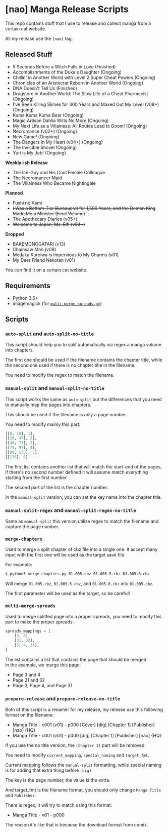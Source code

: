 # [nao] Manga Release Scripts

This repo contains stuff that I use to release and collect manga from a certain cat website.

All my release use the `[nao]` tag.

## Released Stuff
- 5 Seconds Before a Witch Falls in Love (Finished)
- Accomplishments of the Duke's Daughter (Ongoing)
- Chillin' in Another World with Level 2 Super Cheat Powers (Ongoing)
- Chronicles of an Aristocrat Reborn in Another World (Ongoing)
- DNA Doesn't Tell Us (Finished)
- Drugstore in Another World: The Slow Life of a Cheat Pharmacist (Ongoing)
- I've Been Killing Slimes for 300 Years and Maxed Out My Level (v08+) (Ongoing)
- Kuma Kuma Kuma Bear (Ongoing)
- Magic Artisan Dahlia Wilts No More (Ongoing)
- My Next Life as a Villainess: All Routes Lead to Doom! (Ongoing)
- Necromance (v02+) (Ongoing)
- New Game! (Ongoing)
- The Dangers in My Heart (v04+) (Ongoing)
- The Invicible Shovel (Ongoing)
- Yuri is My Job! (Ongoing)

**Weekly-ish Release**
- The Ice-Guy and His Cool Female Colleague
- The Necromancer Maid
- The Villainess Who Became Nightingale

**Planned**
- Fushi no Kami
- ~~I Was a Bottom-Tier Bureaucrat for 1,500 Years, and the Demon King Made Me a Minister (Final Volume)~~
- The Apothecary Diaries (v05+)
- ~~Welcome to Japan, Ms. Elf! (v04+)~~

**Dropped**
- BAKEMONOGATARI (v13)
- Chainsaw Man (v09)
- Medaka Kuroiwa is Impervious to My Charms (v01)
- My Deer Friend Nekotan (v01)

You can find it on a certain cat website.

## Requirements
- Python 3.6+
- imagemagick (for [`multi-merge-spreads.py`](multi-merge-spreads.py))

## Scripts
### `auto-split` and `auto-split-no-title`
This script should help you to split automatically via regex a manga volume into chapters.

The first one should be used if the filename contains the chapter title, while the second one used if there is no chapter title in the filename.

You need to modify the regex to match the filename.

### `manual-split` and `manual-split-no-title`
This script works the same as `auto-split` but the differences that you need to manually map the pages into chapters.

This should be used if the filename is only a page number.

You need to modify mainly this part:
```py
[[0, 19], 1],
[[20, 47], 2],
[[48, 73], 3],
[[74, 97], 4],
[[98, 135], 5],
[[136], 6]
```

The first list contains another list that will match the start-end of the pages, if there's no second number defined it will assume match everything starting from the first number.

The second part of the list is the chapter number.

In the `manual-split` version, you can set the key name into the chapter title.

### `manual-split-regex` and `manual-split-regex-no-title`
Same as `manual-split` this version utilize regex to match the filename and capture the page number.

### `merge-chapters`
Used to merge a split chapter of cbz file into a single one.
It accept many input with the first one will be used as the target
save file.

For example:
```sh
$ python3 merge-chapters.py 01.005.cbz 01.005.5.cbz 01.005.6.cbz
```

Will merge `01.005.cbz`, `01.005.5.cbz`, and `01.005.6.cbz` into `01.005.cbz`.

The first parameter will be used as the target, so be careful!

### `multi-merge-spreads`
Used to merge splitted page into a proper spreads, you need to modify this part to make the proper spreads:
```py
spreads_mappings = [
    [3, 4],
    [31, 32],
    [3, 4, 31],
]
```

The list contains a list that contains the page that should be merged.<br />
In the example, we merge this page:
- Page 3 and 4
- Page 31 and 32
- Page 3, Page 4, and Page 31

### `prepare-release` and `prepare-release-no-title`
Both of this script is a renamer for my release, my release use this following format on the filename:
- Manga Title - c001 (v01) - p000 [Cover] [dig] [Chapter 1] [Publisher] [nao] {HQ}
- Manga Title - c001 (v01) - p000 [dig] [Chapter 1] [Publisher] [nao] {HQ}

If you use the no title version, the `[Chapter 1]` part will be removed.

You need to modify `current_mapping`, `special_naming` and `target_fmt`.

Current mapping follows the `manual-split` formatting, while special naming is for adding that extra thing before `[dig]`.

The key is the page number, the value is the extra.

And target_fmt is the filename format, you should only change `Manga Title` and `Publisher`.

There is regex, it will try to match using this format:
- Manga Title - v01 - p000

The reason it's like that is because the download format from comix.

